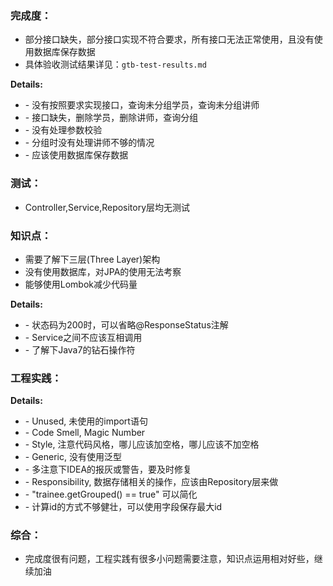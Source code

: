 ### 完成度：
* 部分接口缺失，部分接口实现不符合要求，所有接口无法正常使用，且没有使用数据库保存数据
* 具体验收测试结果详见：`gtb-test-results.md`

__Details:__
- \- 没有按照要求实现接口，查询未分组学员，查询未分组讲师
- \- 接口缺失，删除学员，删除讲师，查询分组
- \- 没有处理参数校验
- \- 分组时没有处理讲师不够的情况
- \- 应该使用数据库保存数据

### 测试：
* Controller,Service,Repository层均无测试

### 知识点：
* 需要了解下三层(Three Layer)架构
* 没有使用数据库，对JPA的使用无法考察
* 能够使用Lombok减少代码量

__Details:__
- \- 状态码为200时，可以省略@ResponseStatus注解
- \- Service之间不应该互相调用
- \- 了解下Java7的钻石操作符

### 工程实践：

__Details:__
- \- Unused, 未使用的import语句
- \- Code Smell, Magic Number
- \- Style, 注意代码风格，哪儿应该加空格，哪儿应该不加空格
- \- Generic, 没有使用泛型
- \- 多注意下IDEA的报灰或警告，要及时修复
- \- Responsibility, 数据存储相关的操作，应该由Repository层来做
- \- "trainee.getGrouped() == true" 可以简化
- \- 计算id的方式不够健壮，可以使用字段保存最大id

### 综合：
* 完成度很有问题，工程实践有很多小问题需要注意，知识点运用相对好些，继续加油



